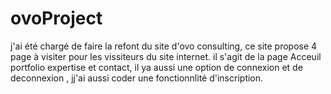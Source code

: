 # ovoProject
j'ai été chargé de faire la refont du site d'ovo consulting, ce site propose 4 page à visiter pour les vissiteurs du site internet.
il s'agit de la page Acceuil portfolio expertise et contact, il ya aussi une option de connexion et de deconnexion , jj'ai aussi coder une fonctionnlité
d'inscription.
